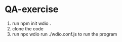 # QA-exercise

1. run npm init wdio .
2. clone the code
3. run npx wdio run ./wdio.conf.js to run the program

